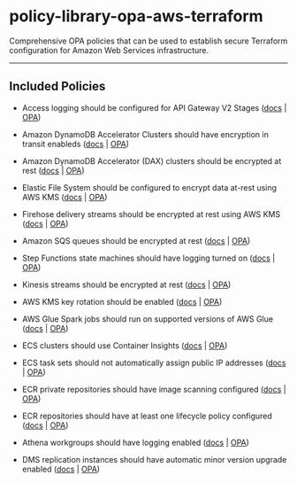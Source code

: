 # policy-library-opa-aws-terraform
Comprehensive OPA policies that can be used to establish secure Terraform configuration for Amazon Web Services infrastructure.

---

## Included Policies

- Access logging should be configured for API Gateway V2 Stages ([docs](./docs/policies/apigatewayv2-enable-access-logs.md) | [OPA](./policies/apigatewayv2/enable_access_logs/enable-access-logs.rego))

- Amazon DynamoDB Accelerator Clusters should have encryption in transit enableds ([docs](./docs/policies/dynamodb-dax-enable-in-transit-encryption.md) | [OPA](./policies/dynamodb/dynamodb_dax_enable_in_transit_encryption/dynamodb-dax-enable-in-transit-encryption.rego))

- Amazon DynamoDB Accelerator (DAX) clusters should be encrypted at rest ([docs](./docs/policies/dynamodb-dax-enable-at-rest-encryption.md) | [OPA](./policies/dynamodb/dynamodb_dax_enable_at_rest_encryption/dynamodb-dax-enable-at-rest-encryption.rego))

- Elastic File System should be configured to encrypt data at-rest using AWS KMS ([docs](./docs/policies/efs-enable-at-rest-encryption.md) | [OPA](./policies/efs/enable_at_rest_encryption/enable-at-rest-encryption.rego))

- Firehose delivery streams should be encrypted at rest using AWS KMS ([docs](./docs/policies/firehose-enable-server-side-encryption.md) | [OPA](./policies/firehose/enable_server_side_encryption/enable-server-side-encryption.rego))

- Amazon SQS queues should be encrypted at rest ([docs](./docs/policies/sqs-enable-at-rest-encryption.md) | [OPA](./policies/sqs/enable_at_rest_encryption/enable-at-rest-encryption.rego))

- Step Functions state machines should have logging turned on ([docs](./docs/policies/stepfunction-enable-logging.md) | [OPA](./policies/stepfunction/enable_logging/enable-logging.rego))

- Kinesis streams should be encrypted at rest ([docs](./docs/policies/kinesis-enable-server-side-encryption.md) | [OPA](./policies/kinesis/enable_server_side_encryption/enable-server-side-encryption.rego))

- AWS KMS key rotation should be enabled ([docs](./docs/policies/kms-enable-key-rotation.md) | [OPA](./policies/kms/enable_key_rotation/enable-key-rotation.rego))

- AWS Glue Spark jobs should run on supported versions of AWS Glue ([docs](./docs/policies/glue-spark-job-supported-version.md) | [OPA](./policies/glue/spark_job_supported_version/spark-job-supported-version.rego))

- ECS clusters should use Container Insights ([docs](./docs/policies/ecs-enable-container-insights.md) | [OPA](./policies/ecs/enable_container_insights/enable-container-insights.rego))

- ECS task sets should not automatically assign public IP addresses ([docs](./docs/policies/ecs-disable-taskset-assign-public-ip.md) | [OPA](./policies/ecs/disable_taskset_assign_public_ip/disable-taskset-assign-public-ip.rego))

- ECR private repositories should have image scanning configured ([docs](./docs/policies/ecr-enable-private-image-scanning.md) | [OPA](./policies/ecr/enable_private_image_scanning/enable-private-image-scanning.rego))

- ECR repositories should have at least one lifecycle policy configured ([docs](./docs/policies/ecr-configure-private-lifecycle-policy.md) | [OPA](./policies/ecr/configure_private_lifecycle_policy/configure-private-lifecycle-policy.rego))

- Athena workgroups should have logging enabled ([docs](./docs/policies/athena-enable-logging.md) | [OPA](./policies/athena/enable_logging/enable-logging.rego))

- DMS replication instances should have automatic minor version upgrade enabled ([docs](./docs/policies/dms-enable-auto-minor-version-upgrade.md) | [OPA](./policies/dms/enable_auto_minor_version_upgrade/enable-auto-minor-version-upgrade.rego))
